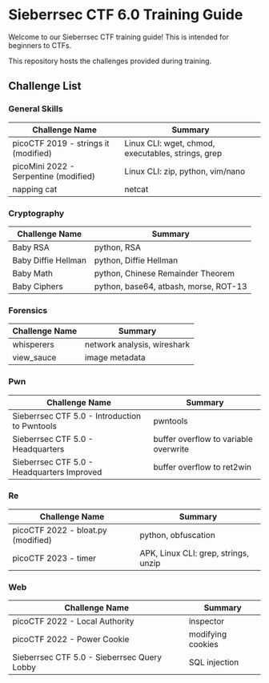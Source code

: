 # Sieberrsec CTF 6.0 Training Guide

Welcome to our Sieberrsec CTF training guide! This is intended for beginners to CTFs.

This repository hosts the challenges provided during training.

## Challenge List

### General Skills

| Challenge Name | Summary |
| --- | --- |
| picoCTF 2019 - strings it (modified) | Linux CLI: wget, chmod, executables, strings, grep |
| picoMini 2022 - Serpentine (modified) | Linux CLI: zip, python, vim/nano |
| napping cat | netcat |

### Cryptography

| Challenge Name | Summary |
| --- | --- |
| Baby RSA | python, RSA |
| Baby Diffie Hellman | python, Diffie Hellman |
| Baby Math | python, Chinese Remainder Theorem |
| Baby Ciphers | python, base64, atbash, morse, ROT-13 |

### Forensics

| Challenge Name | Summary |
| --- | --- |
| whisperers | network analysis, wireshark |
| view_sauce | image metadata |

### Pwn

| Challenge Name | Summary |
| --- | --- |
| Sieberrsec CTF 5.0 - Introduction to Pwntools | pwntools |
| Sieberrsec CTF 5.0 - Headquarters | buffer overflow to variable overwrite |
| Sieberrsec CTF 5.0 - Headquarters Improved | buffer overflow to ret2win |

### Re

| Challenge Name | Summary |
| --- | --- |
| picoCTF 2022 - bloat.py (modified) | python, obfuscation|
| picoCTF 2023 - timer | APK, Linux CLI: grep, strings, unzip |

### Web

| Challenge Name | Summary |
| --- | --- |
| picoCTF 2022 - Local Authority | inspector |
| picoCTF 2022 - Power Cookie | modifying cookies |
| Sieberrsec CTF 5.0 - Sieberrsec Query Lobby | SQL injection |
